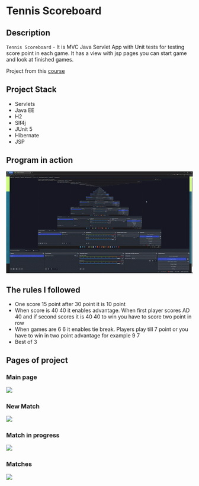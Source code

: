 # Tennis Scoreboard

## Description

`Tennis Scoreboard` - It is MVC Java Servlet App with Unit tests for testing score point in each game.
It has a view with jsp pages you can start game and look at finished games.

Project from this [course](https://zhukovsd.github.io/java-backend-learning-course/)

## Project Stack

* Servlets
* Java EE
* H2
* Slf4j
* JUnit 5
* Hibernate
* JSP

## Program in action  

<img src="img/tennis-work.gif" alt="tennis_gif">

## The rules I followed

* One score 15 point after 30 point it is 10 point 
* When score is 40 40 it enables advantage. When first player scores AD 40 and if second scores it is 40 40 to win you have to score two point in row
* When games are 6 6 it enables tie break. Players play till 7 point or you have to win in two point advantage for example 9 7
* Best of 3

## Pages of project

### Main page

<img src="img/main-page.png">

### New Match

<img src="img/new-match.png">

### Match in progress

<img src="img/match-in-progress.png">

### Matches

<img src="img/matches.png">